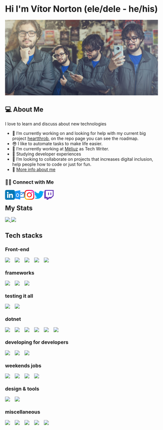 # Hi I'm Vítor Norton (ele/dele - he/his)

<img src='./img/vitor.jpg' />

## 💻 About Me 

I love to learn and discuss about new technologies
- 🤔 I’m currently working on and looking for help with my current big project [heartthrob](https://github.com/vtnorton/heartthrob), on the repo page you can see the roadmap.
- 😎 I like to automate tasks to make life easier.
- 🔭 I’m currently working at <a href="https://github.com/meliuz/">Méliuz</a> as Tech Writer.
- 📖 Studying developer experiences
- 👯 I’m looking to collaborate on projects that increases digital inclusion, help people how to code or just for fun.
- 🚀 <a href="https://vtnorton.com" >More info about me</a>

###  🤝🏻 Connect with Me

<a href="https://www.linkedin.com/in/vtnorton/"/>
  <img align="left" alt="LinkedIn" width="32px" src="./img/linkedin.png">
</a>
<a href="mailto:vitor@vtnorton.com">
  <img align="left" alt="E-mail" width="32px" src="./img/outlook.png"/>
</a>
<a href="https://www.instagram.com/vt_norton">
  <img align="left" alt="Instagram" width="32px" src="./img/instagram.png"/>
</a>
<a href="https://www.twitter.com/vt_norton">
  <img align="left" alt="Twitter" width="32px" src="./img/twitter.png"/>
</a>
<a href="https://www.twitch.tv/vt_norton">
  <img align="left" alt="Twitch" width="32px" src="./img/twitch.png"/>
</a>
<br />

## My Stats

<a href="https://github.com/vtnorton">
  <img height="180em" src="https://github-readme-stats.vercel.app/api?username=vtnorton&show_icons=true&theme=dark" />
  <img height="180em" src="https://github-readme-stats-eight-theta.vercel.app/api/top-langs/?username=vtnorton&theme=dark&layout=compact" />
</a>

## Tech stacks

### Front-end

<img align="left" width="32px" src="https://cdn.jsdelivr.net/gh/devicons/devicon/icons/html5/html5-original.svg" />
<img align="left" width="32px" src="https://cdn.jsdelivr.net/gh/devicons/devicon/icons/css3/css3-original.svg" />
<img align="left" width="32px" src="https://cdn.jsdelivr.net/gh/devicons/devicon/icons/javascript/javascript-original.svg" />
<img align="left" width="32px" src="https://cdn.jsdelivr.net/gh/devicons/devicon/icons/typescript/typescript-original.svg" />
<img align="left" width="32px" src="https://cdn.jsdelivr.net/gh/devicons/devicon/icons/sass/sass-original.svg" />
<br />

### frameworks
<img align="left" width="32px" src="https://cdn.jsdelivr.net/gh/devicons/devicon/icons/react/react-original.svg" />
<img align="left" width="32px" src="https://cdn.jsdelivr.net/gh/devicons/devicon/icons/redux/redux-original.svg" />
<img align="left" width="32px" src="https://cdn.jsdelivr.net/gh/devicons/devicon/icons/angularjs/angularjs-original.svg" />
<br />

### testing it all
<img align="left" width="32px" src="https://cdn.jsdelivr.net/gh/devicons/devicon/icons/jest/jest-plain.svg" />
<img align="left" width="32px" src="https://cdn.jsdelivr.net/gh/devicons/devicon/icons/jasmine/jasmine-plain.svg" />
<br />

### dotnet
<img align="left" width="32px" src="https://cdn.jsdelivr.net/gh/devicons/devicon/icons/dotnetcore/dotnetcore-original.svg" />
<img align="left" width="32px" src="https://cdn.jsdelivr.net/gh/devicons/devicon/icons/azure/azure-original.svg" />
<img align="left" width="32px" src="https://cdn.jsdelivr.net/gh/devicons/devicon/icons/visualstudio/visualstudio-plain.svg" />
<img align="left" width="32px" src="https://cdn.jsdelivr.net/gh/devicons/devicon/icons/vscode/vscode-original.svg" />
<img align="left" width="32px" src="https://cdn.jsdelivr.net/gh/devicons/devicon/icons/windows8/windows8-original.svg" />
<img align="left" width="32px" src="https://cdn.jsdelivr.net/gh/devicons/devicon/icons/microsoftsqlserver/microsoftsqlserver-original.svg" />
<br />


### developing for developers
<img align="left" width="32px" src="https://cdn.jsdelivr.net/gh/devicons/devicon/icons/npm/npm-original-wordmark.svg" />
<img align="left" width="32px" src="https://cdn.jsdelivr.net/gh/devicons/devicon/icons/storybook/storybook-original.svg" />
<img align="left" width="32px" src="https://cdn.jsdelivr.net/gh/devicons/devicon/icons/nuget/nuget-original.svg" />
<br />

### weekends jobs
<img align="left" width="32px" src="https://cdn.jsdelivr.net/gh/devicons/devicon/icons/php/php-original.svg" />
<img align="left" width="32px" src="https://cdn.jsdelivr.net/gh/devicons/devicon/icons/wordpress/wordpress-original.svg" />
<img align="left" width="32px" src="https://cdn.jsdelivr.net/gh/devicons/devicon/icons/jquery/jquery-original-wordmark.svg" />
<img align="left" width="32px" src="https://cdn.jsdelivr.net/gh/devicons/devicon/icons/filezilla/filezilla-plain.svg" />
<br />

### design & tools
<img align="left" width="32px" src="https://cdn.jsdelivr.net/gh/devicons/devicon/icons/figma/figma-original.svg" />
<img align="left" width="32px" src="https://cdn.jsdelivr.net/gh/devicons/devicon/icons/xd/xd-line.svg" />
<br />

### miscellaneous
<img align="left" width="32px" src="https://cdn.jsdelivr.net/gh/devicons/devicon/icons/ionic/ionic-original.svg" />
<img align="left" width="32px" src="https://cdn.jsdelivr.net/gh/devicons/devicon/icons/mongodb/mongodb-original.svg" />
<img align="left" width="32px" src="https://cdn.jsdelivr.net/gh/devicons/devicon/icons/postgresql/postgresql-original.svg" />
<img align="left" width="32px" src="https://cdn.jsdelivr.net/gh/devicons/devicon/icons/docker/docker-original.svg" />
<img align="left" width="32px" src="https://cdn.jsdelivr.net/gh/devicons/devicon/icons/kubernetes/kubernetes-plain.svg" />
<br />